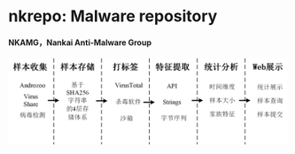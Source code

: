 # nkrepo: Malware repository
#### NKAMG，Nankai Anti-Malware Group

#### ![nkrepo](images/nkrepo.png)


